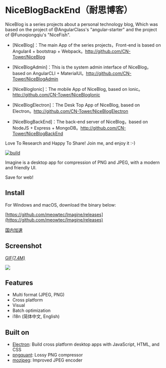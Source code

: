# NiceBlogBackEnd（耐思博客）

NiceBlog is a series projects about a personal technology blog, Which was based on the project of @AngularClass's "angular-starter" and the project of @Funoqiongqiu's "NiceFish".

- [NiceBlog]：The main App of the series projects，Front-end is based on Angular4 + bootstrap + Webpack。http://github.com/CN-Tower/NiceBlog

- [NiceBlogAdmin]：This is the system admin interface of NiceBlog，based on AngularCLI + MaterialUI。http://github.com/CN-Tower/NiceBlogAdmin

- [NiceBlogIonic]：The mobile App of NiceBlog, based on Ionic。http://github.com/CN-Tower/NiceBlogIonic

- [NiceBlogElectron]：The Desk Top App of NiceBlog, based on Electron。http://github.com/CN-Tower/NiceBlogElectron

- [NiceBlogBackEnd]：The back-end server of NiceBlog，based on NodeJS + Express + MongoDB。http://github.com/CN-Tower/NiceBlogBackEnd

Love To Research and Happy To Share! Join me, and enjoy it :-)

[![build](https://travis-ci.org/meowtec/Imagine.svg?branch=master)](https://travis-ci.org/meowtec/Imagine)

Imagine is a desktop app for compression of PNG and JPEG, with a modern and friendly UI.

Save for web!

## Install

For Windows and macOS, download the binary below:

[https://github.com/meowtec/Imagine/releases](https://github.com/meowtec/Imagine/releases)

[国内加速](https://github.com/meowtec/Imagine/issues/7)

## Screenshot

[GIF(7.4M)](http://7qn7vf.com1.z0.glb.clouddn.com/IMAGINE2.gif)

![](http://7qn7vf.com1.z0.glb.clouddn.com/Imagine.png)

## Features

 - Multi format (JPEG, PNG)
 - Cross platform
 - Visual
 - Batch optimization
 - i18n (简体中文, English)

## Built on

 - [Electron](https://electron.atom.io/): Build cross platform desktop apps with JavaScript, HTML, and CSS
 - [pngquant](https://pngquant.org/): Lossy PNG compressor
 - [mozjpeg](https://github.com/mozilla/mozjpeg): Improved JPEG encoder
